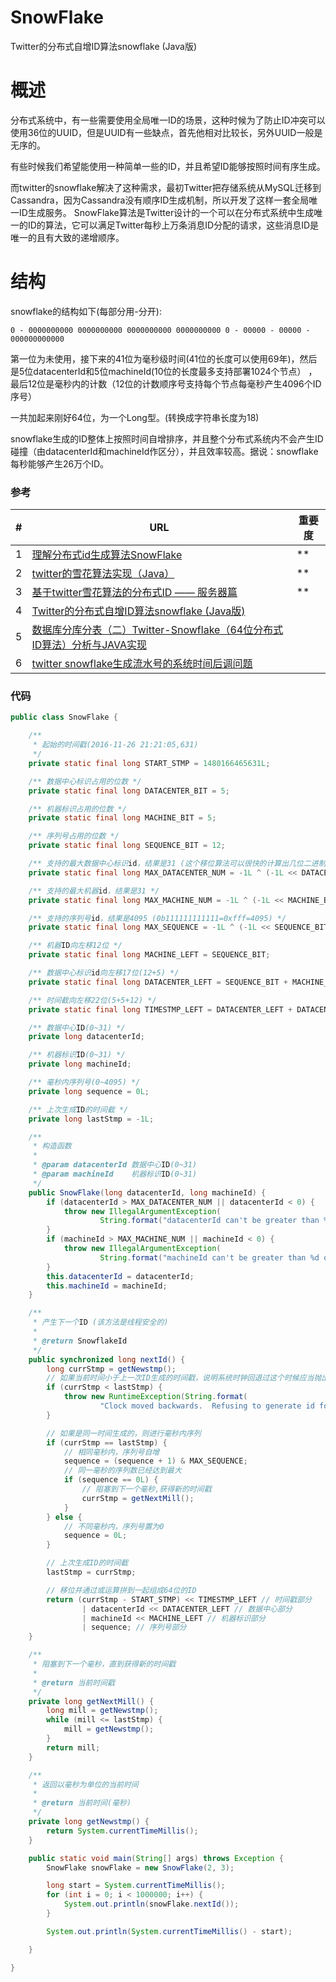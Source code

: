 # SnowFlake
Twitter的分布式自增ID算法snowflake (Java版)

# 概述

分布式系统中，有一些需要使用全局唯一ID的场景，这种时候为了防止ID冲突可以使用36位的UUID，但是UUID有一些缺点，首先他相对比较长，另外UUID一般是无序的。

有些时候我们希望能使用一种简单一些的ID，并且希望ID能够按照时间有序生成。

而twitter的snowflake解决了这种需求，最初Twitter把存储系统从MySQL迁移到Cassandra，因为Cassandra没有顺序ID生成机制，所以开发了这样一套全局唯一ID生成服务。
SnowFlake算法是Twitter设计的一个可以在分布式系统中生成唯一的ID的算法，它可以满足Twitter每秒上万条消息ID分配的请求，这些消息ID是唯一的且有大致的递增顺序。

# 结构

snowflake的结构如下(每部分用-分开):

```
0 - 0000000000 0000000000 0000000000 0000000000 0 - 00000 - 00000 - 000000000000
```

第一位为未使用，接下来的41位为毫秒级时间(41位的长度可以使用69年)，然后是5位datacenterId和5位machineId(10位的长度最多支持部署1024个节点） ，最后12位是毫秒内的计数（12位的计数顺序号支持每个节点每毫秒产生4096个ID序号）

一共加起来刚好64位，为一个Long型。(转换成字符串长度为18)

snowflake生成的ID整体上按照时间自增排序，并且整个分布式系统内不会产生ID碰撞（由datacenterId和machineId作区分），并且效率较高。据说：snowflake每秒能够产生26万个ID。


### 参考
|#|URL|重要度|
|---|----|----|
|1|[理解分布式id生成算法SnowFlake](https://segmentfault.com/a/1190000011282426)|**|
|2|[twitter的雪花算法实现（Java）](http://www.wolfbe.com/detail/201611/381.html)|**|
|3|[基于twitter雪花算法的分布式ID —— 服务器篇](http://www.wolfbe.com/detail/201701/386.html)|**|
|4|[Twitter的分布式自增ID算法snowflake (Java版)](https://www.cnblogs.com/relucent/p/4955340.html)||
|5|[数据库分库分表（二）Twitter-Snowflake（64位分布式ID算法）分析与JAVA实现](https://www.jianshu.com/p/80e68ae9e3a4)||
|6|[twitter snowflake生成流水号的系统时间后调问题](http://rickgong.iteye.com/blog/2367580)||

### 代码
```java
public class SnowFlake {

    /**
     * 起始的时间戳(2016-11-26 21:21:05,631)
     */
    private static final long START_STMP = 1480166465631L;

    /** 数据中心标识占用的位数 */
    private static final long DATACENTER_BIT = 5;

    /** 机器标识占用的位数 */
    private static final long MACHINE_BIT = 5;

    /** 序列号占用的位数 */
    private static final long SEQUENCE_BIT = 12;

    /** 支持的最大数据中心标识id，结果是31 (这个移位算法可以很快的计算出几位二进制数所能表示的最大十进制数) */
    private static final long MAX_DATACENTER_NUM = -1L ^ (-1L << DATACENTER_BIT);

    /** 支持的最大机器id，结果是31 */
    private static final long MAX_MACHINE_NUM = -1L ^ (-1L << MACHINE_BIT);

    /** 支持的序列号id，结果是4095 (0b111111111111=0xfff=4095) */
    private static final long MAX_SEQUENCE = -1L ^ (-1L << SEQUENCE_BIT);

    /** 机器ID向左移12位 */
    private static final long MACHINE_LEFT = SEQUENCE_BIT;

    /** 数据中心标识id向左移17位(12+5) */
    private static final long DATACENTER_LEFT = SEQUENCE_BIT + MACHINE_BIT;

    /** 时间截向左移22位(5+5+12) */
    private static final long TIMESTMP_LEFT = DATACENTER_LEFT + DATACENTER_BIT;

    /** 数据中心ID(0~31) */
    private long datacenterId;

    /** 机器标识ID(0~31) */
    private long machineId;

    /** 毫秒内序列号(0~4095) */
    private long sequence = 0L;

    /** 上次生成ID的时间截 */
    private long lastStmp = -1L;

    /**
     * 构造函数
     * 
     * @param datacenterId 数据中心ID(0~31)
     * @param machineId    机器标识ID(0~31)
     */
    public SnowFlake(long datacenterId, long machineId) {
        if (datacenterId > MAX_DATACENTER_NUM || datacenterId < 0) {
            throw new IllegalArgumentException(
                    String.format("datacenterId can't be greater than %d or less than 0", MAX_DATACENTER_NUM));
        }
        if (machineId > MAX_MACHINE_NUM || machineId < 0) {
            throw new IllegalArgumentException(
                    String.format("machineId can't be greater than %d or less than 0", MAX_MACHINE_NUM));
        }
        this.datacenterId = datacenterId;
        this.machineId = machineId;
    }

    /**
     * 产生下一个ID (该方法是线程安全的)
     *
     * @return SnowflakeId
     */
    public synchronized long nextId() {
        long currStmp = getNewstmp();
        // 如果当前时间小于上一次ID生成的时间戳，说明系统时钟回退过这个时候应当抛出异常
        if (currStmp < lastStmp) {
            throw new RuntimeException(String.format(
                    "Clock moved backwards.  Refusing to generate id for %d milliseconds", lastStmp - currStmp));
        }

        // 如果是同一时间生成的，则进行毫秒内序列
        if (currStmp == lastStmp) {
            // 相同毫秒内，序列号自增
            sequence = (sequence + 1) & MAX_SEQUENCE;
            // 同一毫秒的序列数已经达到最大
            if (sequence == 0L) {
                // 阻塞到下一个毫秒,获得新的时间戳
                currStmp = getNextMill();
            }
        } else {
            // 不同毫秒内，序列号置为0
            sequence = 0L;
        }

        // 上次生成ID的时间截
        lastStmp = currStmp;

        // 移位并通过或运算拼到一起组成64位的ID
        return (currStmp - START_STMP) << TIMESTMP_LEFT // 时间戳部分
                | datacenterId << DATACENTER_LEFT // 数据中心部分
                | machineId << MACHINE_LEFT // 机器标识部分
                | sequence; // 序列号部分
    }

    /**
     * 阻塞到下一个毫秒，直到获得新的时间戳
     * 
     * @return 当前时间戳
     */
    private long getNextMill() {
        long mill = getNewstmp();
        while (mill <= lastStmp) {
            mill = getNewstmp();
        }
        return mill;
    }

    /**
     * 返回以毫秒为单位的当前时间
     * 
     * @return 当前时间(毫秒)
     */
    private long getNewstmp() {
        return System.currentTimeMillis();
    }

    public static void main(String[] args) throws Exception {
        SnowFlake snowFlake = new SnowFlake(2, 3);

        long start = System.currentTimeMillis();
        for (int i = 0; i < 1000000; i++) {
            System.out.println(snowFlake.nextId());
        }

        System.out.println(System.currentTimeMillis() - start);

    }

}



